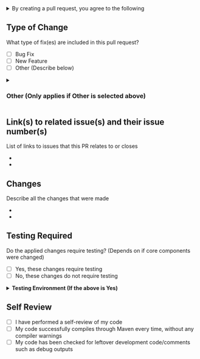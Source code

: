 <details>
<summary>By creating a pull request, you agree to the following</summary>

<ul>
<li>The code included in this PR is in no way malicious, or used for my personal gain.</li>
<li>The code included in this PR is intended to benefit, add a universal feature, fix a bug(s), or make a function more efficient.</li>
<li>The code included in this PR is <b>not</b> intended for one time use/personal use. (ex. compatibility with your personal plugin)</li>
<li>The code included in this PR follows the licensing of it's origination.</li>
<li>The code included in this PR is tested, and follows all laws, regulations, rules, and other listed restrictions.</li>
</ul>

</details>

## Type of Change

What type of fix(es) are included in this pull request?

- [ ] Bug Fix
- [ ] New Feature
- [ ] Other (Describe below)

<details>
  <summary><h3>Other (Only applies if Other is selected above)</h3></summary>
  <br>
  
  - 
  
</details>

## Link(s) to related issue(s) and their issue number(s)

List of links to issues that this PR relates to or closes

- 
- 

## Changes

Describe all the changes that were made

- 
- 

## Testing Required

Do the applied changes require testing? (Depends on if core components were changed)

- [ ] Yes, these changes require testing
- [ ] No, these changes do not require testing

<details>
  <summary><b>Testing Environment (If the above is Yes)</b></summary>
  <br>
  
  <b>1.19 Tests</b>
  - <b>Server Distribution</b> (CraftBukkit, Spigot, Purpur, and it's build number): 
  - [ ] Tested player joining
  - [ ] Tested chats **Player -> Server**
  - [ ] Tested command chats **Player -> Server** (Using /tell, /me, /say, etc.)
  - [ ] Tested chats **Server -> Player** (Using /say, /me, etc.)
  - [ ] Tested chat formatting (Using third party plugins such as TownyChat, EssentialsXChat, etc.)
  - [ ] Tested Reflection with above
  
  <br>
  
  <b>1.19.1 Tests</b>
  - <b>Server Distribution</b> (CraftBukkit, Spigot, Purpur, and it's build number): 
  - [ ] Tested player joining
  - [ ] Tested chats **Player -> Server**
  - [ ] Tested command chats **Player -> Server** (Using /tell, /me, /say, etc.)
  - [ ] Tested chats **Server -> Player** (Using /say, /me, etc.)
  - [ ] Tested chat formatting (Using third party plugins such as TownyChat, EssentialsXChat, etc.)
  - [ ] Tested Reflection with above
  
  <br>
  
  <b>1.19.2 Tests</b>
  - <b>Server Distribution</b> (CraftBukkit, Spigot, Purpur, and it's build number): 
  - [ ] Tested player joining
  - [ ] Tested chats **Player -> Server**
  - [ ] Tested command chats **Player -> Server** (Using /tell, /me, /say, etc.)
  - [ ] Tested chats **Server -> Player** (Using /say, /me, etc.)
  - [ ] Tested chat formatting (Using third party plugins such as TownyChat, EssentialsXChat, etc.)
  - [ ] Tested Reflection with above
  
  <br>
  
  <b>1.19.3 Tests</b>
  - <b>Server Distribution</b> (CraftBukkit, Spigot, Purpur, and it's build number): 
  - [ ] Tested player joining
  - [ ] Tested chats **Player -> Server**
  - [ ] Tested command chats **Player -> Server** (Using /tell, /me, /say, etc.)
  - [ ] Tested chats **Server -> Player** (Using /say, /me, etc.)
  - [ ] Tested chat formatting (Using third party plugins such as TownyChat, EssentialsXChat, etc.)
  - [ ] Tested Reflection with above
  
  <br>
  
  <b>1.19.4 Tests</b>
  - <b>Server Distribution</b> (CraftBukkit, Spigot, Purpur, and it's build number): 
  - [ ] Tested player joining
  - [ ] Tested chats **Player -> Server**
  - [ ] Tested command chats **Player -> Server** (Using /tell, /me, /say, etc.)
  - [ ] Tested chats **Server -> Player** (Using /say, /me, etc.)
  - [ ] Tested chat formatting (Using third party plugins such as TownyChat, EssentialsXChat, etc.)
  - [ ] Tested Reflection with above
  
</details>

## Self Review

- [ ] I have performed a self-review of my code
- [ ] My code successfully compiles through Maven every time, without any compiler warnings
- [ ] My code has been checked for leftover development code/comments such as debug outputs
